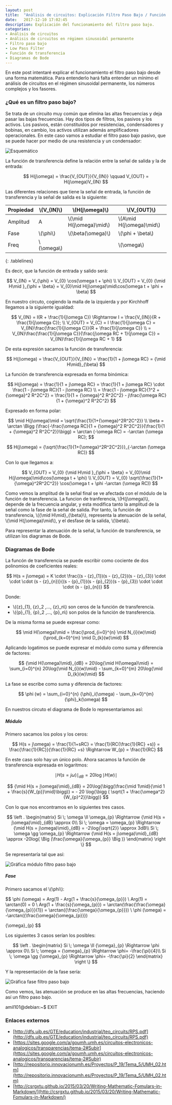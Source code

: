 ```yaml
---
layout: post
title:  "Análisis de circuitos: Explicación Filtro Paso Bajo / Función de transferencia / Diagramas de Bode"
date:   2017-12-10 17:02:45
description: Explicación del funcionamiento del filtro paso bajo.
categories:
- Análisis de circuitos
- Análisis de circuitos en régimen sinusoidal permanente
- Filtro paso bajo
- Low Pass Filter
- Función de transferencia
- Diagramas de Bode
---
```


En este post intentaré explicar el funcionamiento el filtro paso bajo desde una forma matemática. Para entenderlo hará falta entender un mínimo el análisis de circuitos en el régimen sinusoidal permanente, los números complejos y los fasores.

### ¿Qué es un filtro paso bajo?
Se trata de un circuito muy común que elimina las altas frecuencias y deja pasar las bajas frecuencias. Hay dos tipos de filtros, los pasivos y los activos. Los pasivos, están constituidos por resistencias, condensadores y bobinas, en cambio, los activos utilizan además amplificadores operacionales. En este caso vamos a estudiar el filtro paso bajo pasivo, que se puede hacer por medio de una resistencia y un condensador:

![Esquemático](../images/lowPassFilter.png)

La función de transferencia define la relación entre la señal de salida y la de entrada:

$$
H(j\omega) = \frac{V_{OUT}}{V_{IN}}
\qquad
V_{OUT} = H(j\omega)V_{IN}
$$


Las diferentes relaciones que tiene la señal de entrada, la función de transferencia y la señal de salida es la siguiente:

Propiedad | \\(V_{IN}\\) | \\(H(j\omega)\\) | \\(V_{OUT}\\) |
--- | --- | --- | --- |
Amplitud | A | \\(\mid H(j\omega)\mid\\) | \\(A\mid H(j\omega)\mid\\)
Fase | \\(\phi\\) | \\(\beta(\omega)\\) |\\(\phi + \beta\\)
Freq | \\(\omega\\) | | \\(\omega\\) |
{: .tablelines}

Es decir, que la función de entrada y salido será:

$$
V_{IN} = V_{\phi} = V_{0} \cos(\omega t + \phi)
\\
V_{OUT} = V_{0} {\mid H\mid }_{\phi + \beta} = V_{0}\mid H(j\omega)\mid\cos(\omega t + \phi + \beta)
$$

En nuestro circuto, cogiendo la malla de la izquierda y por Kirchhoff llegamos a la siguiente igualdad:

$$
V_{IN} = I(R + \frac{1}{j\omega C}) \Rightarrow I = \frac{V_{IN}}{R + \frac{1}{j\omega C}};
\\
V_{OUT} = V_{C} = I \frac{1}{j\omega C} = V_{IN}\frac{\frac{1}{j\omega C}}{R + \frac{1}{j\omega C}}
\\
= V_{IN}\frac{\frac{1}{j\omega C}}{\frac{j\omega RC + 1}{j\omega C}} = V_{IN}\frac{1}{j\omega RC + 1}
$$


De esta expresión sacamos la función de transferencia:

$$
H(j\omega) = \frac{V_{OUT}}{V_{IN}} = \frac{1}{1 + j\omega RC} = {\mid H\mid}_{\beta}
$$

La función de transferencia expresada en forma binómica:

$$
H(j\omega) = \frac{1}{1 + j\omega RC} = \frac{1}{1 + j\omega RC} \cdot \frac{1 - j\omega RC}{1 - j\omega RC}
\\
=  \frac{1 - j\omega RC}{1^2 + {\omega}^2 R^2C^2} = \frac{1}{1 + {\omega}^2 R^2C^2} - j\frac{\omega RC}{1 + {\omega}^2 R^2C^2}
$$

Expresado en forma polar:

$$
\mid H(j\omega)\mid = \sqrt{\frac{1}{1+{\omega}^2R^2C^2}}
\\
\beta = \arctan \Bigg (\frac{-\frac{\omega RC}{1 + {\omega}^2 R^2C^2}}{\frac{1}{1 + {\omega}^2 R^2C^2}}\bigg) = \arctan (-\omega RC) = -\arctan (\omega RC);
$$

$$
H(j\omega) = {\sqrt{\frac{1}{1+{\omega}^2R^2C^2}}}_{-\arctan (\omega RC)}
$$


Con lo que llegamos a:

$$
V_{OUT} = V_{0} {\mid H\mid }_{\phi + \beta} = V_{0}\mid H(j\omega)\mid\cos(\omega t + \phi)
\\
V_{OUT} = V_{0} \sqrt{\frac{1}{1+{\omega}^2R^2C^2}} \cos(\omega t + \phi -\arctan (\omega RC))  
$$

Como vemos la amplitud de la señal final se ve afectada con el módulo de la función de transferencia. La funcion de tranferencia, \\(H(j\omega)\\), depende de la frecuencia angular, y esta modifica tanto la amplitud de la señal como la fase de la señal de salida. Por tanto, la función de transferencia, \\({\mid H\mid}_{\beta}\\), representa la atenuación de la señal, \\(\mid H(j\omega)\mid\\), y el desfase de la salida, \\(\beta\\).

Para representar la atenuación de la señal, la función de transferencia, se utilizan los diagramas de Bode.

### Diagramas de Bode
La funcón de transferencia se puede escribir como cociente de dos polinomios de coeficientes reales:

$$
H(s = j\omega) = K \cdot \frac{(s - {z}_{1})(s - {z}_{2})(s - {z}_{3}) \cdot \cdot \cdot (s - {z}_{n})}{(s - {p}_{1})(s - {p}_{2})(s - {p}_{3}) \cdot \cdot \cdot (s - {p}_{n})}
$$

Donde:
* \\({z}_{1}, {z}_2 ,..., {z}_n\\) son ceros de la función de transferencia.
* \\({p}_{1}, {p}_2 ,..., {p}_n\\) son polos de la función de transferencia.


De la misma forma se puede expresar como:

$$
\mid H(\omega)\mid  = \frac{\prod_{i=0}^{n} \mid N_{i}(w)\mid}{\prod_{k=0}^{m} \mid D_{k}(w)\mid}
$$

Aplicando logatimos se puede expresar el módulo como suma y diferencia de factores:

$$
{\mid H(\omega)\mid}_{dB} = 20\log{\mid H(\omega)\mid} = \sum_{i=0}^{n} 20\log{\mid N_{i}(w)\mid} - \sum_{k=0}^{m} 20\log{\mid D_{k}(w)\mid}
$$

La fase se escribe como suma y diferencia de factores:

$$
\phi (w) = \sum_{i=0}^{n} {\phi}_i(\omega) - \sum_{k=0}^{m} {\phi}_k(\omega)
$$


En nuestros circuto el diagrama de Bode lo representariamos así:

##### Módulo
Primero sacamos los polos y los ceros:

$$
H(s = j\omega) = \frac{1}{1+sRC} = \frac{1}{RC(\frac{1}{RC} +s)} = \frac{\frac{1}{RC}}{\frac{1}{RC} +s} \Rightarrow W_{p} = \frac{1}{RC}  
$$


En este caso solo hay un único polo. Ahora sacamos la función de transferencia expresada en logaritmos:

$$
{\mid H(s = j\omega)\mid}_{dB} = 20\log{\mid H(w)\mid}
$$


$$
{\mid H(s = j\omega)\mid}_{dB} = 20\log{\bigg(\frac{\mid 1\mid}{\mid 1 + \frac{s}{W_{p}}\mid}\bigg)} = - 20 \log{\bigg ( \sqrt{1 + \frac{\omega^2}{W_{p}^2}}\bigg)}
$$


Con lo que nos encontramos en lo siguientes tres casos.

$$
\left .
     \begin{matrix}
        Si \; \omega \ll \omega_{p} \Rightarrow {\mid H(s = j\omega)\mid}_{dB} \approx 0\\
        Si \; \omega = \omega_{p} \Rightarrow {\mid H(s = j\omega)\mid}_{dB} = -2\log{\sqrt{2}} \approx 3dB\\
        Si \; \omega \gg \omega_{p} \Rightarrow {\mid H(s = j\omega)\mid}_{dB} \approx -20log{ \Big (\frac{\omega}{\omega_{p}} \Big )}
     \end{matrix}
  \right \}
$$


Se representaría tal que así:

![Gráfica módulo filtro paso bajo](../images/modulofiltropasobajo.png)

##### Fase
Primero sacamos el \\(\phi\\):

$$
\phi (\omega) = Arg(1) - Arg(1 + \frac{s}{\omega_{p}})
\\
Arg(1) = \arctan(0) = 0
\\
Arg(1 + \frac{s}{\omega_{p}}) = \arctan(\frac{\frac{\omega}{\omega_{p}}}{1}) =  \arctan({\frac{\omega}{\omega_{p}}})
\\
\phi (\omega) = -\arctan({\frac{\omega}{\omega_{p}}})

{\omega}_{p}
$$

Los siguientes 3 casos serían los posibles:

$$
\left .
     \begin{matrix}
        Si \; \omega \ll {\omega}_{p} \Rightarrow \phi \approx 0\\
        Si \; \omega = {\omega}_{p} \Rightarrow \phi= -\frac{\pi}{4}\\
        Si \; \omega \gg {\omega}_{p} \Rightarrow \phi= -\frac{\pi}{2}
     \end{matrix}
  \right \}
$$

Y la representación de la fase sería:

![Gráfica fase filtro paso bajo](../images/faseFiltroPasoBajo.png)

Como vemos, las atenuación se produce en las altas frecuencias, haciendo así un filtro paso bajo.


amil101@debian:~$ EXIT


### Enlaces externos
* [http://dfs.uib.es/GTE/education/industrial/teo_circuits/RPS.pdf](http://dfs.uib.es/GTE/education/industrial/teo_circuits/RPS.pdf)
* [https://sites.google.com/a/goumh.umh.es/circuitos-electronicos-analogicos/transparencias/tema-2#Subir](https://sites.google.com/a/goumh.umh.es/circuitos-electronicos-analogicos/transparencias/tema-2#Subir)
* [http://repositorio.innovacionumh.es/Proyectos/P_19/Tema_5/UMH_02.htm](http://repositorio.innovacionumh.es/Proyectos/P_19/Tema_5/UMH_02.htm)
* [http://csrgxtu.github.io/2015/03/20/Writing-Mathematic-Fomulars-in-Markdown/](http://csrgxtu.github.io/2015/03/20/Writing-Mathematic-Fomulars-in-Markdown/)
